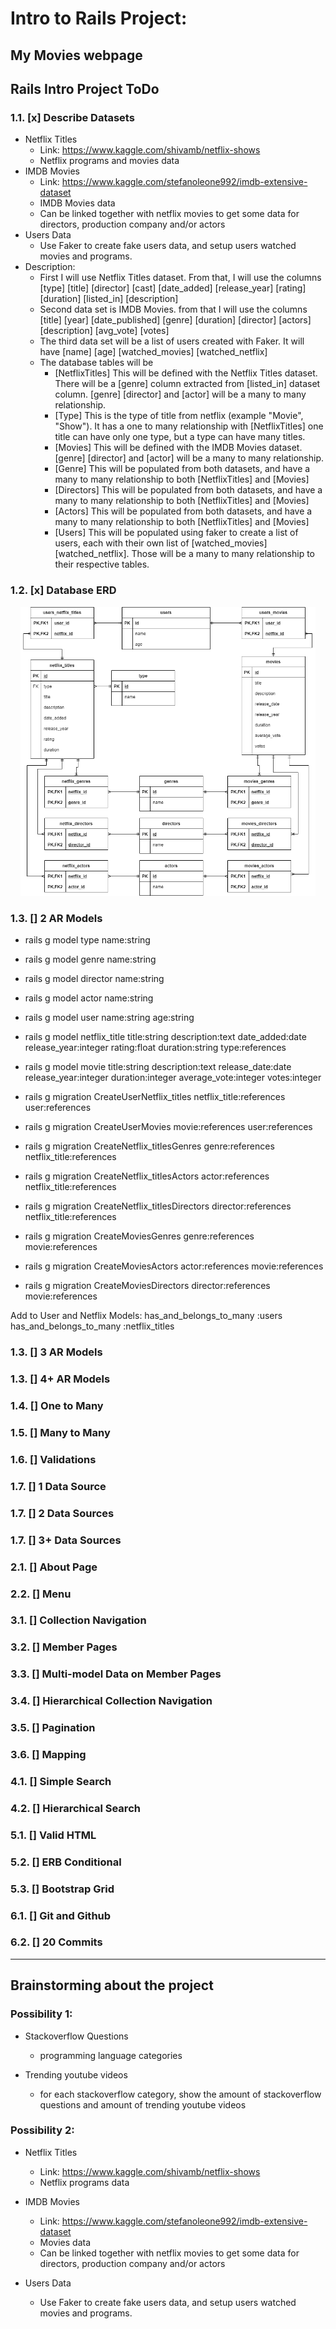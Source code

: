 # Intro to Rails Project:

## My Movies webpage

## Rails Intro Project ToDo

### 1.1. [x]	Describe Datasets

- Netflix Titles
    - Link: https://www.kaggle.com/shivamb/netflix-shows 
    - Netflix programs and movies data
- IMDB Movies
    - Link: https://www.kaggle.com/stefanoleone992/imdb-extensive-dataset
    - IMDB Movies data
    - Can be linked together with netflix movies to get some data for directors, production company and/or actors
- Users Data
    - Use Faker to create fake users data, and setup users watched movies and programs.
- Description:
    - First I will use Netflix Titles dataset. From that, I will use the columns [type] [title] [director] [cast] [date_added] [release_year] [rating] [duration] [listed_in] [description]
    - Second data set is IMDB Movies. from that I will use the columns [title] [year] [date_published] [genre] [duration] [director] [actors] [description] [avg_vote] [votes]
    - The third data set will be a list of users created with Faker. It will have [name] [age] [watched_movies] [watched_netflix]
    - The database tables will be
        - [NetflixTitles] This will be defined with the Netflix Titles dataset. There will be a [genre] column extracted from [listed_in] dataset column. [genre] [director] and [actor] will be a many to many relationship.
        - [Type] This is the type of title from netflix (example "Movie", "Show"). It has a one to many relationship with [NetflixTitles] one title can have only one type, but a type can have many titles.
        - [Movies] This will be defined with the IMDB Movies dataset. [genre] [director] and [actor] will be a many to many relationship.
        - [Genre] This will be populated from both datasets, and have a many to many relationship to both [NetflixTitles] and [Movies]
        - [Directors] This will be populated from both datasets, and have a many to many relationship to both [NetflixTitles] and [Movies]
        - [Actors] This will be populated from both datasets, and have a many to many relationship to both [NetflixTitles] and [Movies]
        - [Users] This will be populated using faker to create a list of users, each with their own list of [watched_movies] [watched_netflix]. Those will be a many to many relationship to their respective tables.

### 1.2. [x]	Database ERD

<div style="display: block; text-align: center; margin: 1rem;">
    <img src="./docs/MyMoviesERD.png">
</div>

### 1.3. []	2 AR Models

- rails g model type name:string
- rails g model genre name:string
- rails g model director name:string
- rails g model actor name:string
- rails g model user name:string age:string
- rails g model netflix_title title:string description:text date_added:date release_year:integer rating:float duration:string type:references
- rails g model movie title:string description:text release_date:date release_year:integer duration:integer average_vote:integer votes:integer

- rails g migration CreateUserNetflix_titles netflix_title:references user:references
- rails g migration CreateUserMovies movie:references user:references

- rails g migration CreateNetflix_titlesGenres genre:references netflix_title:references
- rails g migration CreateNetflix_titlesActors actor:references netflix_title:references
- rails g migration CreateNetflix_titlesDirectors director:references netflix_title:references

- rails g migration CreateMoviesGenres genre:references movie:references
- rails g migration CreateMoviesActors actor:references movie:references
- rails g migration CreateMoviesDirectors director:references movie:references


Add to User and Netflix Models:
has_and_belongs_to_many :users
has_and_belongs_to_many :netflix_titles

### 1.3. []	3 AR Models

### 1.3. []	4+ AR Models

### 1.4. []	One to Many

### 1.5. []	Many to Many

### 1.6. []	Validations

### 1.7. []	1 Data Source

### 1.7. []	2 Data Sources

### 1.7. []	3+ Data Sources

### 2.1. []	About Page

### 2.2. []	Menu

### 3.1. []	Collection Navigation

### 3.2. []	Member Pages

### 3.3. []	Multi-model Data on Member Pages

### 3.4. []	Hierarchical Collection Navigation

### 3.5. []	Pagination

### 3.6. []	Mapping

### 4.1. []	Simple Search

### 4.2. []	Hierarchical Search

### 5.1. []	Valid HTML

### 5.2. []	ERB Conditional

### 5.3. []	Bootstrap Grid

### 6.1. []	Git and Github

### 6.2. []	20 Commits

--- 

## Brainstorming about the project

### Possibility 1:

- Stackoverflow Questions
    - programming language categories

- Trending youtube videos
    - for each stackoverflow category, show the amount of stackoverflow questions and amount of trending youtube videos

### Possibility 2:

- Netflix Titles
    - Link: https://www.kaggle.com/shivamb/netflix-shows 
    - Netflix programs data

- IMDB Movies
    - Link: https://www.kaggle.com/stefanoleone992/imdb-extensive-dataset
    - Movies data
    - Can be linked together with netflix movies to get some data for directors, production company and/or actors

- Users Data
    - Use Faker to create fake users data, and setup users watched movies and programs.

